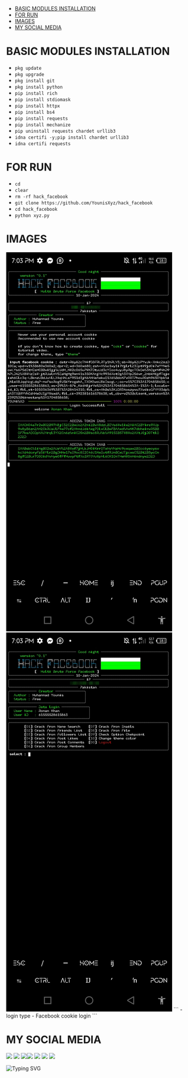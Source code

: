 

- [BASIC MODULES INSTALLATION](#basicmodules) 
- [FOR RUN](#forrun) 
- [IMAGES](#images)
- [MY SOCIAL MEDIA](#my-contact)


# BASIC MODULES INSTALLATION 

- `pkg update`
- `pkg upgrade`
- `pkg install git`
- `pkg install python`
- `pip install rich`
- `pip install stdiomask`
- `pip install httpx`
- `pip install bs4`
- `pip install requests`
- `pip install mechanize`
- `pip uninstall requests chardet urllib3`
- `idna certifi -y;pip install chardet urllib3`
- `idna certifi requests`

# FOR RUN

- `cd`
- `clear`
- `rm -rf hack_facebook`
- `git clone https://github.com/YounisXyz/hack_facebook`
- `cd hack_facebook`
- `python xyz.py`

# IMAGES
<img src="https://github.com/YounisXyz/hack_facebook/blob/main/images!/Picsart_24-01-10_20-07-30-270.jpg" alt="" border="0" />

<img src="https://github.com/YounisXyz/hack_facebook/blob/main/images!/Picsart_24-01-10_19-59-31-279.jpg" alt="" border="0" />
```
    - login type
               - Facebook cookie login 
```

# MY SOCIAL MEDIA 
[![](https://img.shields.io/badge/Github-black?logo=Github&logoColor=black&labelColor=white)](https://github.com/YounisXyz) [![](https://img.shields.io/badge/Twitter-blue?logo=Twitter&logoColor=White&labelColor=white)](https://mobile.twitter.com/YounisXyz)
[![](https://img.shields.io/badge/Facebook-blue?logo=Facebook&logoColor=blue&labelColor=white)](https://www.facebook.com/xyzhackers)[![](https://img.shields.io/badge/Instagram-red?logo=Instagram&logoColor=red&labelColor=white)](https://www.instagram.com/younisxyz) [![](https://img.shields.io/badge/Whatsapp-CHAT-red?logo=Whatsapp&logoColor=Brightgreen&labelColor=white)](https://wa.me/+923404708884=hello+brother+YounisXyz+handsome)
[![](https://img.shields.io/badge/YouTube-black?logo=YouTube&logoColor=black&labelColor=white)](https://www.youtube.com/@YounisXyz)
[![](https://img.shields.io/badge/YouTube-red?logo=YouTube&logoColor=red&labelColor=white)](https://youtube.com/@MRTRICKERXYZ)

![Typing SVG](https://readme-typing-svg.herokuapp.com?lines=Dont+Forget+To+Follow+Me+On+GitHub!+)
